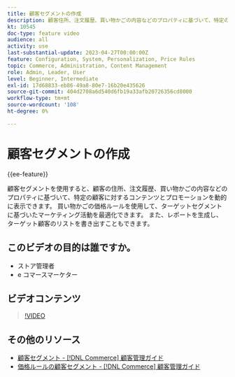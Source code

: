 ```yaml
---
title: 顧客セグメントの作成
description: 顧客住所、注文履歴、買い物かごの内容などのプロパティに基づいて、特定の顧客に対するコンテンツとプロモーションを動的に表示する方法を説明します。
kt: 10545
doc-type: feature video
audience: all
activity: use
last-substantial-update: 2023-04-27T00:00:00Z
feature: Configuration, System, Personalization, Price Rules
topic: Commerce, Administration, Content Management
role: Admin, Leader, User
level: Beginner, Intermediate
exl-id: 17d68833-eb86-49a8-80e7-16b20e435626
source-git-commit: 404d2708a6d540d6fb19a33afb20726356cd8000
workflow-type: tm+mt
source-wordcount: '108'
ht-degree: 0%

---
```


# 顧客セグメントの作成

{{ee-feature}}

顧客セグメントを使用すると、顧客の住所、注文履歴、買い物かごの内容などのプロパティに基づいて、特定の顧客に対するコンテンツとプロモーションを動的に表示できます。 買い物かごの価格ルールを使用して、ターゲットセグメントに基づいたマーケティング活動を最適化できます。 また、レポートを生成し、ターゲット顧客のリストを書き出すこともできます。

## このビデオの目的は誰ですか。

- ストア管理者
- e コマースマーケター

## ビデオコンテンツ

>[!VIDEO](https://video.tv.adobe.com/v/343659?quality=12&learn=on)

## その他のリソース

- [ 顧客セグメント -  [!DNL Commerce]  顧客管理ガイド ](https://experienceleague.adobe.com/docs/commerce-admin/customers/customers-menu/customer-segments.html)
- [ 価格ルールの顧客セグメント - [!DNL Commerce]  顧客管理ガイド ](https://experienceleague.adobe.com/docs/commerce-admin/customers/segments/customer-segment-price-rule.html)
